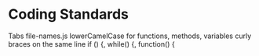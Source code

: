 Coding Standards
================

Tabs
file-names.js
lowerCamelCase for functions, methods, variables
curly braces on the same line if () {, while() {, function() {